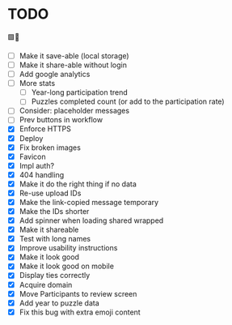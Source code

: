# TODO

🟩🎁

- [ ] Make it save-able (local storage)
- [ ] Make it share-able without login
- [ ] Add google analytics
- [ ] More stats
    - [ ] Year-long participation trend
    - [ ] Puzzles completed count (or add to the participation rate)
- [ ] Consider: placeholder messages
- [ ] Prev buttons in workflow
- [x] Enforce HTTPS
- [x] Deploy
- [x] Fix broken images
- [x] Favicon
- [x] Impl auth?
- [x] 404 handling
- [x] Make it do the right thing if no data
- [x] Re-use upload IDs
- [x] Make the link-copied message temporary
- [x] Make the IDs shorter
- [x] Add spinner when loading shared wrapped
- [x] Make it shareable
- [x] Test with long names
- [x] Improve usability instructions
- [x] Make it look good
- [x] Make it look good on mobile
- [x] Display ties correctly
- [x] Acquire domain
- [x] Move Participants to review screen
- [x] Add year to puzzle data
- [x] Fix this bug with extra emoji content